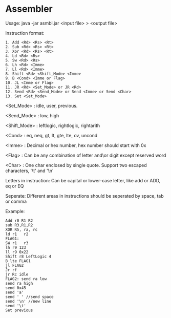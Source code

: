 Assembler
=========================
Usage: java -jar asmbl.jar \<input file> \> \<output file>

Instruction format:

	1. Add <Rd> <Rs> <Rt>
	2. Sub <Rd> <Rs> <Rt>
	3. Xor <Rd> <Rs> <Rt>
	4. Ld <Rd> <Rs>
	5. Sw <Rd> <Rs>
	6. Lh <Rd> <Imme>
	7. Ll <Rd> <Imme>
	8. Shift <Rd> <Shift_Mode> <Imme>
	9. B <Cond> <Imme or Flag>
	10. JL <Imme or Flag>
	11. JR <Rd> <Set_Mode> or JR <Rd>
	12. Send <Rd> <Send_Mode> or Send <Imme> or Send <Char>
	13. Set <Set_Mode>

\<Set_Mode> : idle, user, previous.

\<Send_Mode> : low, high

\<Shift_Mode> : leftlogic, rightlogic, rightarith

\<Cond> : eq, neq, gt, lt, gte, lte, ov, uncond

\<Imme> : Decimal or hex number, hex number should start with 0x

\<Flag> : Can be any combination of letter and\or digit except reserved word

\<Char> : One char enclosed by single quote. Support two escaped characters, '\t' and '\n'

Letters in instruction: Can be capital or lower-case letter, like add or ADD, eq or EQ

Seperate: Different areas in instructions should be seperated by space, tab or comma

Example:

	Add r0 R1 R2
	sub R3,R1,R2
	XOR R5, ra, rc
	ld r1	r2
	FLAG1:
	SW r1	r3
	lh r9 123
	ll r9 0x22
	Shift r8 LeftLogic 4
	B lte FLAG1
	jl FLAG2
	Jr rf
	jr Rc idle
	FLAG2: send ra low
	send ra high
	send 0x45
	send 'a'
	send ' ' //send space
	send '\n' //new line
	send '\t'
	Set previous
